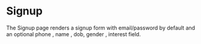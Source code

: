 # Signup

The Signup page renders a signup form with email/password by default and an optional phone , name , dob, gender , interest  field.
